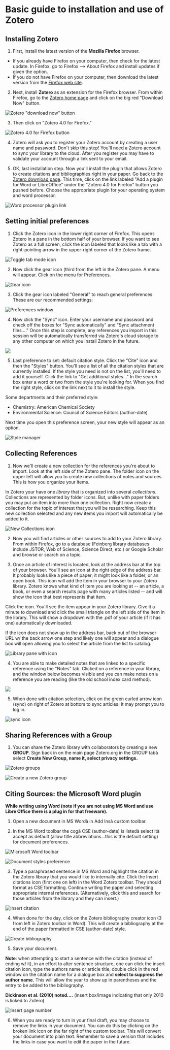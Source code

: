 # Basic guide to installation and use of Zotero

## Installing Zotero

1. First, install the latest version of the **Mozilla Firefox** browser. 
- If you already have Firefox on your computer, then check for the latest update. In Firefox, go to Firefox --\> About Firefox and install updates if given the option.
- If you do not have Firefox on your computer, then download the latest version from the [Firefox web site][1].

2. Next, install **Zotero** as an extension for the Firefox browser. From within Firefox, go to the [Zotero home page][2] and click on the big red "Download Now" button. 

![Zotero "download now" button][image-1]

3. Then click on "Zotero 4.0 for Firefox."

![Zotero 4.0 for Firefox button][image-2]

4. Zotero will ask you to register your Zotero account by creating a user name and password. Don't skip this step! You'll need a Zotero account to sync your library to the cloud. After you register you may have to validate your account through a link sent to your email.

5. OK, last installation step. Now you'll install the plugin that allows Zotero to create citations and bibliographies right in your paper. Go back to the [Zotero download page][3]. This time, click on the link labeled "Add a plugin for Word or LibreOffice" under the "Zotero 4.0 for Firefox" button you pushed before. Choose the appropriate plugin for your operating system and word processor.

![Word processor plugin link][image-3]

## Setting initial preferences

1. Click the Zotero icon in the lower right corner of Firefox. This opens Zotero in a pane in the bottom half of your browser. If you want to see Zotero as a full screen, click the icon labeled that looks like a tab with a right-pointing arrow in the upper-right corner of the Zotero frame.

![Toggle tab mode icon][image-4]

2. Now click the gear icon (third from the left in the Zotero pane. A menu will appear. Click on the menu for Preferences.

![Gear icon][image-5]

3. Click the gear icon labeled "General" to reach general preferences. These are our recommended settings:

![Preferences window][image-6]

4. Now click the "Sync" icon. Enter your username and password and check off the boxes for "Sync automatically" and "Sync attachment files…." Once this step is complete, any references you import in this session will be automatically transferred via Zotero's cloud storage to any other computer on which you install Zotero in the future.

![][image-7]

5. Last preference to set: default citation style. Click the "Cite" icon and then the "Styles" button. You'll see a list of all the citation styles that are currently installed. If the style you need is not on the list, you'll need to add it yourself. Click the link to "Get additional styles..." In the search box enter a word or two from the style you're looking for. When you find the right style, click on the link next to it to install the style.

Some departments and their preferred style:

- Chemistry: American Chemical Society  
- Environmental Science: Council of Science Editors (author-date)  

Next time you open this preference screen, your new style will appear as an option.

![Style manager][image-8]

## Collecting References

1. Now we'll create a new collection for the references you're about to import. Look at the left side of the Zotero pane. The folder icon on the upper left will allow you to create new collections of notes and sources. This is how you organize your items.

In Zotero your have one *library* that is organized into several *collections*. Collections are represented by folder icons. But, unlike with paper folders you may put an item into more than one collection. Right now create a collection for the topic of interest that you will be researching. Keep this new collection selected and any new items you import will automatically be added to it.

![New Collections icon][image-9]

2. Now you will find articles or other sources to add to your Zotero library. From within Firefox, go to a database (Feinberg library databases include JSTOR, Web of Science, Science Direct, etc.) or Google Scholar and browse or search on a topic.

3. Once an article of interest is located, look at the address bar at the top of your browser. You'll see an icon at the right edge of the address bar. It probably looks like a piece of paper; it might look like a folder, or an open book. This icon will add the item in your browser to your Zotero library. Zotero knows what kind of item you are looking at -- an article, a book, or even a search results page with many articles listed -- and will show the icon that best represents that item. 

Click the icon. You'll see the item appear in your Zotero library. Give it a minute to download and click the small triangle on the left side of the item in the library. This will show a dropdown with the .pdf of your article (if it has one) automatically downloaded. 

If the icon does not show up in the address bar, back out of the browser URL w/ the back arrow one step and likely one will appear and a dialogue box will open allowing you to select the article from the list to catalog.

![Library pane with icon][image-10]

4. You are able to make detailed notes that are linked to a specific reference using the "Notes" tab. Clicked on a reference in your library, and the window below becomes visible and you can make notes on a reference you are reading (like the old school index card method).

![][image-11]

5. When done with citation selection, click on the green curled arrow icon (sync) on right of Zotero at bottom to sync articles. It may prompt you to log in.

![sync icon][image-12]

## Sharing References with a Group

1. You can share the Zotero library with collaborators by creating a new **GROUP**. Sign back in on the main page Zotero.org in the GROUP tabà select **Create New Group, name it, select privacy settings.**

![Zotero groups][image-13]

![Create a new Zotero group][image-14]

## Citing Sources: the Microsoft Word plugin

**While writing using Word (note if you are not using MS Word and use Libre Office there is a plug in for that freeware).**

1. Open a new document in MS Wordà in Add Insà custom toolbar.

2. In the MS Word toolbar the cogà CSE (author-date) is listedà select ità accept as default (allow title abbreviations…this is the default setting) for document preferences.

![Microsoft Word toolbar][image-15]

![Document styles preference][image-16]

3. Type a paraphrased sentence in MS Word and highlight the citation in the Zotero library that you would like to internally cite. Click the Insert citations icon (first one on left) in the Word Zotero toolbar. They should format as CSE formatting. Continue writing the paper and selecting appropriate internal references. (Alternatively, click this and search for those articles from the library and they can insert.)

![insert citation][image-17]

4. When done for the day, click on the Zotero bibliography creator icon (3 from left in Zotero toolbar in Word). This will create a bibliography at the end of the paper formatted in CSE (author-date) style.

![Create bibliography][image-18]

5. Save your document.

**Note**: when attempting to start a sentence with the citation (instead of ending w/ it), in an effort to alter sentence structure, one can click the insert citation icon, type the authors name or article title, double click in the red window on the citation name for a dialogue box and **select to suppress the author name.** This will allow the year to show up in parentheses and the entry to be added to the bibliography.

**Dickinson et al. (2010) noted….** (insert box/image indicating that only 2010 is linked to Zotero)

![Insert page number][image-19]

6. When you are ready to turn in your final draft, you may choose to remove the links in your document. You can do this by clicking on the broken link icon on the far right of the custom toolbar. This will convert your document into plain text. Remember to save a version that includes the links in case you want to edit the paper in the future.

[1]:http://www.mozilla.org/en-US/firefox/new/
[2]:http://www.zotero.org/
[3]:http://www.zotero.org/download/

[image-1]:Zotero%20download%20now%20button.jpg
[image-2]:Zotero%204%20for%20Firefox%20button.jpg
[image-3]:Word%20processor%20plugin%20link.jpg
[image-4]:Full%20screen%20icon.jpg
[image-5]:Gear%20icon.jpg
[image-6]:Preferences.jpg
[image-7]:Sync%20preferences.jpg
[image-8]:style_manager.jpg
[image-9]:New%20Collections%20icon.jpg
[image-10]:library_pane.jpg
[image-11]:bibliographic_info_pane.jpg
[image-12]:sync_icon.jpg
[image-13]:zotero_groups_01.jpg
[image-14]:new_zotero_group.jpg
[image-15]:ms_word_toolbar.jpg
[image-16]:document_preferences_style.jpg
[image-17]:insert_citation.jpg
[image-18]:create_bibliography.jpg
[image-19]:insert_page_number.jpg
